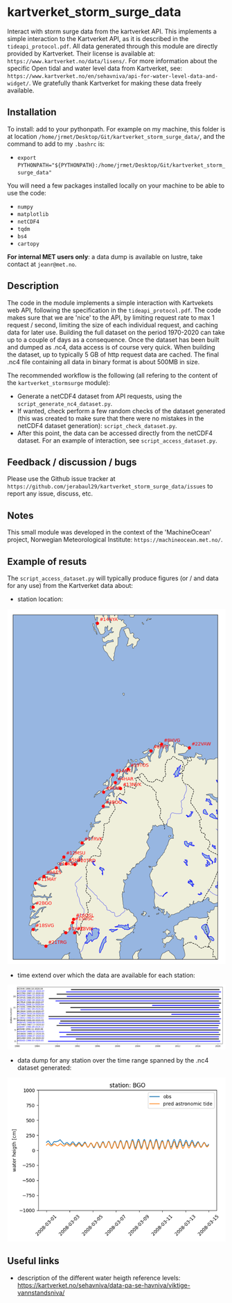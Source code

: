 # kartverket_storm_surge_data

Interact with storm surge data from the kartverket API. This implements a simple interaction to the Kartverket API, as it is described in the ```tideapi_protocol.pdf```. All data generated through this module are directly provided by Kartverket. Their license is available at: ```https://www.kartverket.no/data/lisens/```. For more information about the specific Open tidal and water level data from Kartverket, see: ```https://www.kartverket.no/en/sehavniva/api-for-water-level-data-and-widget/```. We gratefully thank Kartverket for making these data freely available.

## Installation

To install: add to your pythonpath. For example on my machine, this folder is at location ```/home/jrmet/Desktop/Git/kartverket_storm_surge_data/```, and the command to add to my ```.bashrc``` is:

- ```export PYTHONPATH="${PYTHONPATH}:/home/jrmet/Desktop/Git/kartverket_storm_surge_data"```

You will need a few packages installed locally on your machine to be able to use the code:

- ```numpy```
- ```matplotlib```
- ```netCDF4```
- ```tqdm```
- ```bs4```
- ```cartopy```
 
**For internal MET users only**: a data dump is available on lustre, take contact at ```jeanr@met.no```.

## Description

The code in the module implements a simple interaction with Kartvekets web API, following the specification in the ```tideapi_protocol.pdf```. The code makes sure that we are 'nice' to the API, by limiting request rate to max 1 request / second, limiting the size of each individual request, and caching data for later use. Building the full dataset on the period 1970-2020 can take up to a couple of days as a consequence. Once the dataset has been built and dumped as .nc4, data access is of course very quick. When building the dataset, up to typically 5 GB of http request data are cached. The final .nc4 file containing all data in binary format is about 500MB in size.

The recommended workflow is the following (all refering to the content of the ```kartverket_stormsurge``` module):

- Generate a netCDF4 dataset from API requests, using the ```script_generate_nc4_dataset.py```.
- If wanted, check perform a few random checks of the dataset generated (this was created to make sure that there were no mistakes in the netCDF4 dataset generation): ```script_check_dataset.py```.
- After this point, the data can be accessed directly from the netCDF4 dataset. For an example of interaction, see ```script_access_dataset.py```.

## Feedback / discussion / bugs

Please use the Github issue tracker at ```https://github.com/jerabaul29/kartverket_storm_surge_data/issues``` to report any issue, discuss, etc.

## Notes

This small module was developed in the context of the 'MachineOcean' project, Norwegian Meteorological Institute: ```https://machineocean.met.no/```.

## Example of resuts

The ```script_access_dataset.py``` will typically produce figures (or / and data for any use) from the Kartverket data about:

- station location:

![location](./figs/all_stations_locations.png)

- time extend over which the data are available for each station:

![time span](./figs/all_stations_time_extent.png)

- data dump for any station over the time range spanned by the .nc4 dataset generated:

![example data](./figs/data_from_nc4_dump.png)

## Useful links

- description of the different water heigth reference levels: https://kartverket.no/sehavniva/data-pa-se-havniva/viktige-vannstandsniva/